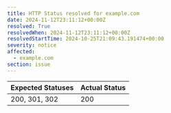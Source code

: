 ```yaml
---
title: HTTP Status resolved for example.com
date: 2024-11-12T23:11:12+00:00Z
resolved: True
resolvedWhen: 2024-11-12T23:11:12+00:00Z
resolvedStartTime: 2024-10-25T21:09:43.191474+00:00
severity: notice
affected:
  - example.com
section: issue
---
```


| Expected Statuses | Actual Status  |
|-------------------|----------------|
| 200, 301, 302 | 200 |
